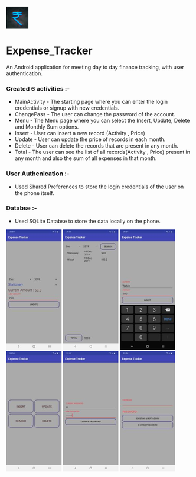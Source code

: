 <img src="https://github.com/vyasrc/Expense-Tracker-Andriod-App/blob/master/icon.png" width="60" height="60" ></img>                       
# Expense_Tracker  
An Android application for meeting day to day finance tracking, with user authentication.                                                                                                     
### Created 6 activities :-                                                                                                                   
* MainActivity - The starting page where you can enter the login credentials or signup with new credentials.
* ChangePass - The user can change the password of the account.
* Menu - The Menu page where you can select the Insert, Update, Delete and Monthly Sum options.
* Insert - User can insert a new record (Activity , Price)
* Update - User can update the price of records in each month.
* Delete - User can delete the records that are present in any month.
* Total - The user can see the list of all records(Activity , Price) present in any month and also the sum of all expenses in that month.                                                                                                                                          
### User Authenication :-                                                                                                                 
* Used Shared Preferences to store the login credentials of the user on the phone itself.                                                   
### Databse :-
* Used SQLite Databse to store the data locally on the phone.

![](https://github.com/vyasrc/Expense-Tracker-Andriod-App/blob/master/Screenshot_20191219-205600_Expense%20Tracker.jpg)                     ![](https://github.com/vyasrc/Expense-Tracker-Andriod-App/blob/master/Screenshot_20191219-205533_Expense%20Tracker.jpg)
![](https://github.com/vyasrc/Expense-Tracker-Andriod-App/blob/master/Screenshot_20191219-205439_Expense%20Tracker.jpg)
![](https://github.com/vyasrc/Expense-Tracker-Andriod-App/blob/master/Screenshot_20191219-205428_Expense%20Tracker.jpg)
![](https://github.com/vyasrc/Expense-Tracker-Andriod-App/blob/master/Screenshot_20191219-205747_Expense%20Tracker.jpg)
![](https://github.com/vyasrc/Expense-Tracker-Andriod-App/blob/master/Screenshot_20191219-205805_Expense%20Tracker.jpg)

